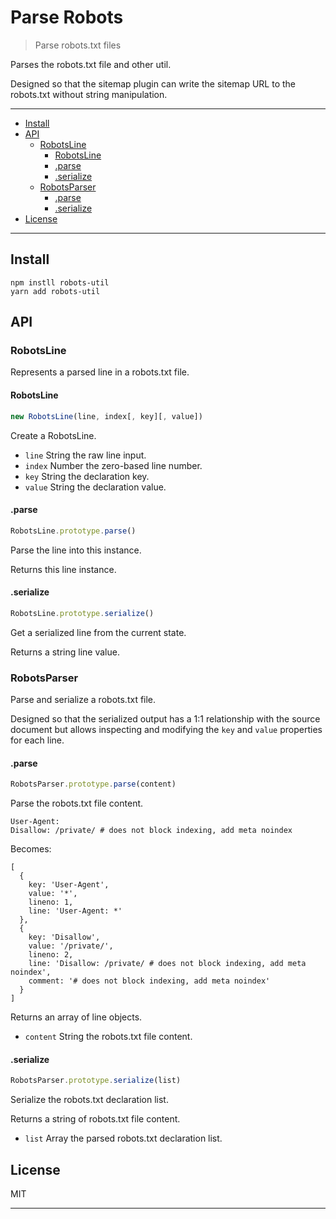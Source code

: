 # Parse Robots

> Parse robots.txt files

Parses the robots.txt file and other util.

Designed so that the sitemap plugin can write the sitemap URL to the robots.txt without string manipulation.

---

- [Install](#install)
- [API](#api)
  - [RobotsLine](#robotsline)
    - [RobotsLine](#robotsline-1)
    - [.parse](#parse)
    - [.serialize](#serialize)
  - [RobotsParser](#robotsparser)
    - [.parse](#parse-1)
    - [.serialize](#serialize-1)
- [License](#license)

---

## Install

```
npm instll robots-util
yarn add robots-util
```

## API

### RobotsLine

Represents a parsed line in a robots.txt file.

#### RobotsLine

```javascript
new RobotsLine(line, index[, key][, value])
```

Create a RobotsLine.

* `line` String the raw line input.
* `index` Number the zero-based line number.
* `key` String the declaration key.
* `value` String the declaration value.

#### .parse

```javascript
RobotsLine.prototype.parse()
```

Parse the line into this instance.

Returns this line instance.

#### .serialize

```javascript
RobotsLine.prototype.serialize()
```

Get a serialized line from the current state.

Returns a string line value.

### RobotsParser

Parse and serialize a robots.txt file.

Designed so that the serialized output has a 1:1 relationship with the
source document but allows inspecting and modifying the `key` and `value`
properties for each line.

#### .parse

```javascript
RobotsParser.prototype.parse(content)
```

Parse the robots.txt file content.

```
User-Agent:
Disallow: /private/ # does not block indexing, add meta noindex
```

Becomes:

```
[
  {
    key: 'User-Agent',
    value: '*',
    lineno: 1,
    line: 'User-Agent: *'
  },
  {
    key: 'Disallow',
    value: '/private/',
    lineno: 2,
    line: 'Disallow: /private/ # does not block indexing, add meta noindex',
    comment: '# does not block indexing, add meta noindex'
  }
]
```

Returns an array of line objects.

* `content` String the robots.txt file content.

#### .serialize

```javascript
RobotsParser.prototype.serialize(list)
```

Serialize the robots.txt declaration list.

Returns a string of robots.txt file content.

* `list` Array the parsed robots.txt declaration list.

## License

MIT

---

[docs]: https://makestatic.ws/docs/ "Documentation"
[yarn]: https://yarnpkg.com "Yarn"
[webpack]: https://webpack.js.org "Webpack"
[babel]: https://babeljs.io "Babel"
[postcss]: http://postcss.org "Postcss"
[sugarss]: https://github.com/postcss/sugarss "Sugarss"
[reshape]: https://github.com/reshape/reshape "Reshape Source Code"
[reshapeml]: https://reshape.ml "Reshape"
[clean-css]: https://github.com/jakubpawlowicz/clean-css "Clean CSS"
[html-minifier]: https://github.com/kangax/html-minifier "Html Minifier"
[uglify-js]: https://github.com/mishoo/UglifyJS2 "Uglify JS"
[imagemin]: https://github.com/imagemin/imagemin "Imagemin"
[mkdoc]: https://github.com/mkdoc/mkdoc "Mkdoc"
[browsersync]: https://www.browsersync.io "Browsersync"
[validator]: https://github.com/validator/validator "HTML Validator"
[github pages]: https://pages.github.com "Github Pages"
[google sitemaps]: https://support.google.com/webmasters/answer/183668?hl=en&ref_topic=4581190 "Google Sitemaps"
[sitemaps]: https://www.sitemaps.org/ "Sitemaps"

